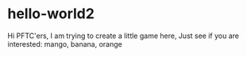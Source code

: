 # hello-world2
Hi PFTC'ers,
I am trying to create a little game here,
Just see if you are interested: 
mango, banana, orange
